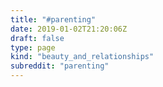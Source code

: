 ```yaml
---
title: "#parenting"
date: 2019-01-02T21:20:06Z
draft: false
type: page
kind: "beauty_and_relationships"
subreddit: "parenting"
---
```

